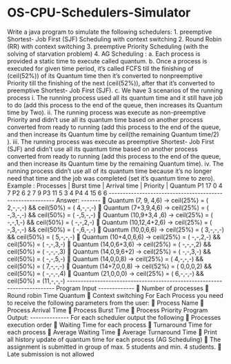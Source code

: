 # OS-CPU-Schedulers-Simulator
Write a java program to simulate the following schedulers:
    1. preemptive Shortest- Job First (SJF) Scheduling with context switching
    2. Round Robin (RR) with context switching
    3. preemptive Priority Scheduling (with the solving of starvation problem)
    4. AG Scheduling :
      a. Each process is provided a static time to execute called quantum.
      b. Once a process is executed for given time period, it’s called FCFS till the
        finishing of (ceil(52%)) of its Quantum time then it’s converted to nonpreemptive
        Priority till the finishing of the next (ceil(52%)), after that it’s
        converted to preemptive Shortest- Job First (SJF).
      c. We have 3 scenarios of the running process
          i. The running process used all its quantum time and it still have job to
              do (add this process to the end of the queue, then increases its
              Quantum time by Two).
          ii. The running process was execute as non-preemptive Priority and
              didn’t use all its quantum time based on another process converted
              from ready to running (add this process to the end of the queue, and
              then increase its Quantum time by ceil(the remaining Quantum
              time/2) ).
          iii. The running process was execute as preemptive Shortest- Job First
              (SJF) and didn’t use all its quantum time based on another process
              converted from ready to running (add this process to the end of the
              queue, and then increase its Quantum time by the remaining
              Quantum time).
          iv. The running process didn’t use all of its quantum time because it’s no
              longer need that time and the job was completed (set it’s quantum
              time to zero).
              Example :
              Processes | Burst time | Arrival time | Priority | Quantum
              P1              17           0            4           7
              P2              6            2            7           9
              P3              11           5            3           4
              P4              4            15           6           6
              ----------------------------------------------------------
              Answer:
              -------
              􀁸 Quantum (7, 9, 4,6) -> ceil(25%) = ( 2,-,-,-) && ceil(50%) = ( 4,-,-,-)
              􀁸 Quantum (7+3,9,4,6) -> ceil(25%) = ( -,3,-,-) && ceil(50%) = ( -,5,-,-)
              􀁸 Quantum (10,9+3,4 ,6) -> ceil(25%) = ( -,-,1,-) && ceil(50%) = ( -,-,2,-)
              􀁸 Quantum (10,12,4+2,6) -> ceil(25%) = ( -,3,-,-) && ceil(50%) = ( -,6,-,-)
              􀁸 Quantum (10,0,6,6) -> ceil(25%) = ( 3,-,-,-) && ceil(50%) = ( 5,-,-,-)
              􀁸 Quantum (10+4,0,6,6) -> ceil(25%) = ( -,-,2,-) && ceil(50%) = ( -,-,3,-)
              􀁸 Quantum (14,0,6+3,6) -> ceil(25%) = ( -,-,-,2) && ceil(50%) = ( -,-,-,3)
              􀁸 Quantum (14,0,9,6+2) -> ceil(25%) = ( -,-,3,-) && ceil(50%) = ( -,-,5,-)
              􀁸 Quantum (14,0,0,8) -> ceil(25%) = ( 4,-,-,-) && ceil(50%) = ( 7,-,-,-)
              􀁸 Quantum (14+7,0,0,8) -> ceil(52%) = ( 0,0,0,2) && ceil(50%) = ( -,-,-,4)
              􀁸 Quantum (21,0,0,0) -> ceil(25%) = ( 6,-,-,-) && ceil(50%) = (11,-,-,-)
              -------------------------------------------------------------------------
              Program Input
              -------------
                􀂃 Number of processes
                􀂃 Round robin Time Quantum
                􀂃 Context switching
                For Each Process you need to receive the following parameters from the user:
                  􀂃 Process Name
                  􀂃 Process Arrival Time
                  􀂃 Process Burst Time
                  􀂃 Process Priority
                Program Output:
                --------------
                For each scheduler output the following
                    􀂃 Processes execution order
                    􀂃 Waiting Time for each process
                    􀂃 Turnaround Time for each process
                    􀂃 Average Waiting Time
                    􀂃 Average Turnaround Time
                    􀂃 Print all history update of quantum time for each process (AG Scheduling)
                    􀁸 The assignment is submitted in group of max. 5 students and min. 4 students.
                    􀁸 Late submission is not allowed
